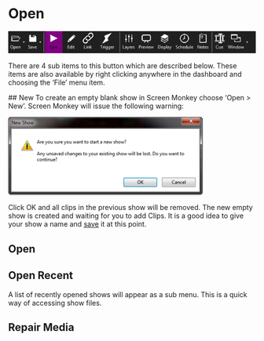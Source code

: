 # Open

![](../../images/toolbar.png)

There are 4 sub items to this button which are described below. These items are also available by right clicking anywhere in the dashboard and choosing the ‘File’ menu item.

## New
To create an empty blank show in Screen Monkey choose ‘Open > New’. Screen Monkey will issue the following warning:

![](../../images/NewShowWarning.png)

Click OK and all clips in the previous show will be removed. The new empty show is created and waiting for you to add Clips. It is a good idea to give your show a name and [save](save.md) it at this point.

## Open


## Open Recent
A list of recently opened shows will appear as a sub menu. This is a quick way of accessing  show files.

## Repair Media


